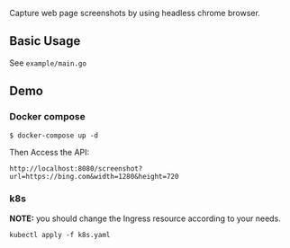 Capture web page screenshots by using headless chrome browser.

## Basic Usage

See `example/main.go`

## Demo

### Docker compose

```
$ docker-compose up -d
```

Then Access the API:
```
http://localhost:8080/screenshot?url=https://bing.com&width=1280&height=720
```

### k8s

**NOTE:** you should change the Ingress resource according to your needs.

```
kubectl apply -f k8s.yaml
```


